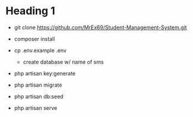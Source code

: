 
<!-- Headings -->
# Heading 1

<!-- UL -->
* git clone https://github.com/MrEx69/Student-Management-System.git

* composer install
* cp .env.example .env
	* create database w/ name of sms 
	
* php artisan key:generate
* php artisan migrate
* php artisan db:seed
* php artisan serve




